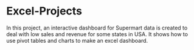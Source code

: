 # Excel-Projects
In this project, an interactive dashboard for Supermart data is created to deal with low sales and revenue for some states in USA.
It shows how to use pivot tables and charts to make an excel dashboard.
